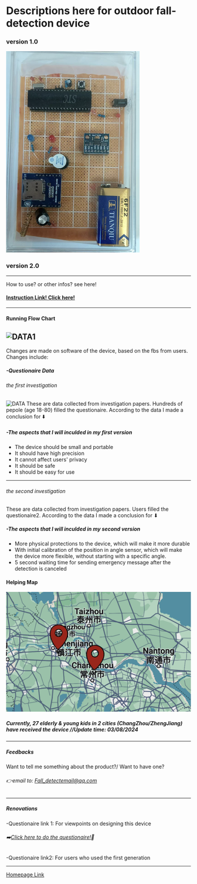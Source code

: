 
# Descriptions here for outdoor fall-detection device

### version 1.0
![DATA](DEV.png)    

### version 2.0



---

How to use? or other infos? see here!
#### [Instruction Link! Click here!](https://esperaa.github.io/WebextensionforAutome-/)

---

#### Running Flow Chart 
 ![DATA1]()
---



Changes are made on software of the device, based on the fbs from users.
Changes include: 






##### -Questionaire Data
###### the first investigation
![DATA](DATA1.png)
These are data collected from investigation papers. Hundreds of pepole (age 18-80) filled the questionaire. According to the data I made a conclusion for ⬇️

##### -The aspects that I will inculded in my first version
- The device should be small and portable 
- It should have high precision
- It cannot affect users' privacy
- It should be safe
- It should be easy for use
---
###### the second investigation
These are data collected from investigation papers. Users filled the questionaire2. According to the data I made a conclusion for ⬇



##### -The aspects that I will inculded in my second version
- More physical protections to the device, which will make it more durable
- With initial calibration of the position in angle sensor,
  which will make the device more flexible, without starting
  with a specific angle.
- 5 second waiting time for sending emergency message after the detection is canceled
#### Helping Map
![MAP](MAP3.png)

##### Currently, 27 elderly & young kids in 2 cities (ChangZhou/ZhengJiang) have received the device //Update time: 03/08/2024
---
##### Feedbacks
Want to tell me something about the product?/ Want to have one?
###### 👉email to: Fall_detectemail@qq.com
---

##### Renovations


-Questionaire link 1: For viewpoints on designing this device
###### ➡️[Click here to do the questionaire!](https://v.wjx.cn/vm/Q2Frjo2.aspx#)📝

-Questionaire link2: For users who used the first generation

---
[Homepage Link](esperaa.github.io/meaidevice/)



